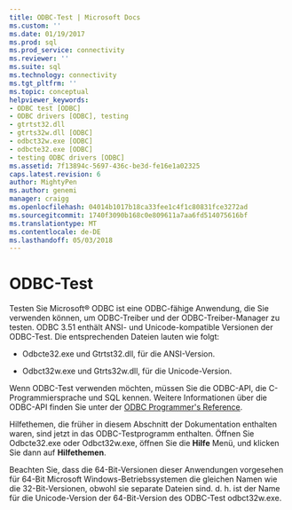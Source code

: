 ```yaml
---
title: ODBC-Test | Microsoft Docs
ms.custom: ''
ms.date: 01/19/2017
ms.prod: sql
ms.prod_service: connectivity
ms.reviewer: ''
ms.suite: sql
ms.technology: connectivity
ms.tgt_pltfrm: ''
ms.topic: conceptual
helpviewer_keywords:
- ODBC test [ODBC]
- ODBC drivers [ODBC], testing
- gtrtst32.dll
- gtrts32w.dll [ODBC]
- odbct32w.exe [ODBC]
- odbcte32.exe [ODBC]
- testing ODBC drivers [ODBC]
ms.assetid: 7f13894c-5697-436c-be3d-fe16e1a02325
caps.latest.revision: 6
author: MightyPen
ms.author: genemi
manager: craigg
ms.openlocfilehash: 04014b1017b18ca33fee1c4f1c80831fce3272ad
ms.sourcegitcommit: 1740f3090b168c0e809611a7aa6fd514075616bf
ms.translationtype: MT
ms.contentlocale: de-DE
ms.lasthandoff: 05/03/2018
---
```

# <a name="odbc-test"></a>ODBC-Test
Testen Sie Microsoft® ODBC ist eine ODBC-fähige Anwendung, die Sie verwenden können, um ODBC-Treiber und der ODBC-Treiber-Manager zu testen. ODBC 3.51 enthält ANSI- und Unicode-kompatible Versionen der ODBC-Test. Die entsprechenden Dateien lauten wie folgt:  
  
-   Odbcte32.exe und Gtrtst32.dll, für die ANSI-Version.  
  
-   Odbct32w.exe und Gtrts32w.dll, für die Unicode-Version.  
  
 Wenn ODBC-Test verwenden möchten, müssen Sie die ODBC-API, die C-Programmiersprache und SQL kennen. Weitere Informationen über die ODBC-API finden Sie unter der [ODBC Programmer's Reference](../odbc/reference/odbc-programmer-s-reference.md).  
  
 Hilfethemen, die früher in diesem Abschnitt der Dokumentation enthalten waren, sind jetzt in das ODBC-Testprogramm enthalten. Öffnen Sie Odbcte32.exe oder Odbct32w.exe, öffnen Sie die **Hilfe** Menü, und klicken Sie dann auf **Hilfethemen**.  
  
 Beachten Sie, dass die 64-Bit-Versionen dieser Anwendungen vorgesehen für 64-Bit Microsoft Windows-Betriebssystemen die gleichen Namen wie die 32-Bit-Versionen, obwohl sie separate Dateien sind. d. h. ist der Name für die Unicode-Version der 64-Bit-Version des ODBC-Test odbct32w.exe.
